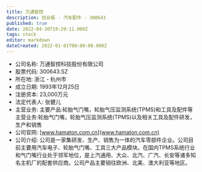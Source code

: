```yaml
---
title: 万通智控
description: 创业板 - 汽车配件 - 300643
published: true
date: 2022-04-30T19:29:11.000Z
tags: stock
editor: markdown
dateCreated: 2022-01-01T00:00:00.000Z
---
```


- 公司名称: 万通智控科技股份有限公司
- 股票代码: 300643.SZ
- 所在地: 浙江 - 杭州市
- 成立日期: 1993年12月25日
- 注册资本: 23,000万元
- 法定代表人: 张健儿
- 主营业务: 主要产品:轮胎气门嘴，轮胎气压监测系统(TPMS)和工具及配件等主营业务:轮胎气门嘴，轮胎气压监测系统(TPMS)以及相关工具及配件研发，生产和销售
- 公司官网: [www.hamaton.com.cn](www.hamaton.com.cn)
- 公司介绍: 公司是一家集研发、生产、销售为一体的汽车零部件企业。公司目前主要用汽车电子、轮胎气门嘴、工具三大产品模块。在国内TPMS系统行业和气门嘴行业处于领军地位，是上汽通用、大众、北汽、广汽、长安等诸多知名主机厂的配套供应商。公司产品主要销往欧洲、北美、澳大利亚等地区。


